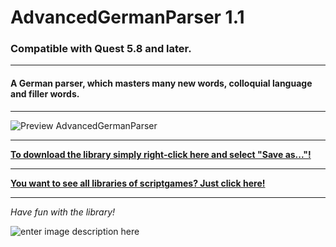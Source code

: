 # AdvancedGermanParser 1.1
### Compatible with Quest 5.8 and later.
---
#### A German parser, which masters many new words, colloquial language and filler words.
---


![Preview AdvancedGermanParser](https://raw.githubusercontent.com/scriptgames/quest_libraries/master/AdvancedGermanParser/readme/AdvancedGermanParser.gif)

---
**[To download the library simply right-click here and select "Save as..."!](https://github.com/scriptgames/quest_libraries/raw/master/AdvancedGermanParser/AdvancedGermanParser.aslx)**


---
**[You want to see all libraries of scriptgames? Just click here!](https://github.com/scriptgames/quest_libraries)**

---

*Have fun with the library!*

![enter image description here](https://raw.githubusercontent.com/scriptgames/quest_libraries/master/scriptgames.png)
